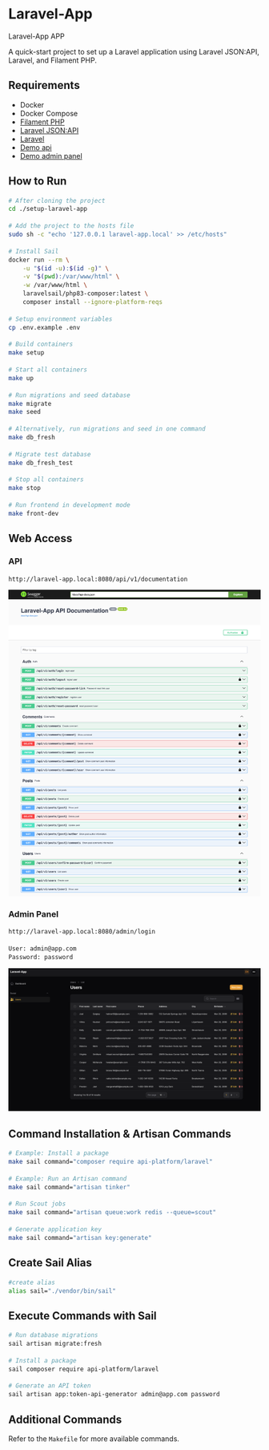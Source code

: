 # Laravel-App

Laravel-App APP

A quick-start project to set up a Laravel application using Laravel JSON:API, Laravel, and Filament PHP.
## Requirements

- Docker
- Docker Compose
- [Filament PHP](https://filamentphp.com/docs)
- [Laravel JSON:API](https://laraveljsonapi.io/5.x/)
- [Laravel](https://laravel.com/)
- [Demo api](https://setup-laravel-app-production.up.railway.app/api/v1/documentation)
- [Demo admin panel](https://setup-laravel-app-production.up.railway.app/admin)

## How to Run

```bash
# After cloning the project
cd ./setup-laravel-app

# Add the project to the hosts file
sudo sh -c "echo '127.0.0.1 laravel-app.local' >> /etc/hosts"

# Install Sail
docker run --rm \
    -u "$(id -u):$(id -g)" \
    -v "$(pwd):/var/www/html" \
    -w /var/www/html \
    laravelsail/php83-composer:latest \
    composer install --ignore-platform-reqs

# Setup environment variables
cp .env.example .env

# Build containers
make setup

# Start all containers
make up

# Run migrations and seed database
make migrate
make seed

# Alternatively, run migrations and seed in one command
make db_fresh

# Migrate test database
make db_fresh_test

# Stop all containers
make stop

# Run frontend in development mode
make front-dev
```

## Web Access

### API
```bash
http://laravel-app.local:8080/api/v1/documentation
```
<img width="800" alt="API example documentation" src="./api_doc_example.png">

### Admin Panel
```bash
http://laravel-app.local:8080/admin/login

User: admin@app.com
Password: password
```
<img width="800" alt="Admin dashboard example" src="./admin_dashboard-example.png">

## Command Installation & Artisan Commands

```bash
# Example: Install a package
make sail command="composer require api-platform/laravel"

# Example: Run an Artisan command
make sail command="artisan tinker"

# Run Scout jobs
make sail command="artisan queue:work redis --queue=scout"

# Generate application key
make sail command="artisan key:generate"
```

## Create Sail Alias

```bash
#create alias
alias sail="./vendor/bin/sail"
```

## Execute Commands with Sail

```bash
# Run database migrations
sail artisan migrate:fresh

# Install a package
sail composer require api-platform/laravel

# Generate an API token
sail artisan app:token-api-generator admin@app.com password
```

## Additional Commands
Refer to the `Makefile` for more available commands.
